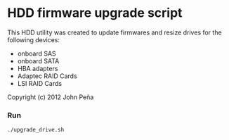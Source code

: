 #  HDD firmware upgrade script

This HDD utility was created to update firmwares and resize drives for the following devices:

- onboard SAS 
- onboard SATA
- HBA adapters
- Adaptec RAID Cards
- LSI RAID Cards

Copyright (c) 2012 John Peña

### Run

`./upgrade_drive.sh` 